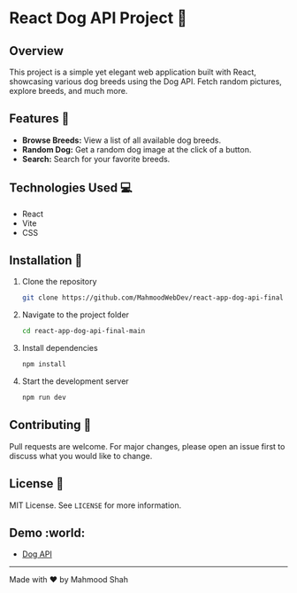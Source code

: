 # React Dog API Project :dog:

## Overview

This project is a simple yet elegant web application built with React, showcasing various dog breeds using the Dog API. Fetch random pictures, explore breeds, and much more.

## Features :rocket:

- **Browse Breeds:** View a list of all available dog breeds.
- **Random Dog:** Get a random dog image at the click of a button.
- **Search:** Search for your favorite breeds.

## Technologies Used :computer:

- React
- Vite
- CSS

## Installation :wrench:

1. Clone the repository
   ```bash
   git clone https://github.com/MahmoodWebDev/react-app-dog-api-final
   ```
2. Navigate to the project folder
   ```bash
   cd react-app-dog-api-final-main
   ```
3. Install dependencies
   ```bash
   npm install
   ```
4. Start the development server
   ```bash
   npm run dev
   ```

## Contributing :handshake:

Pull requests are welcome. For major changes, please open an issue first to discuss what you would like to change.

## License :page_with_curl:

MIT License. See `LICENSE` for more information.

## Demo :world:

- [Dog API](https://react-app-dog-api-final.vercel.app/)

---

Made with :heart: by Mahmood Shah
